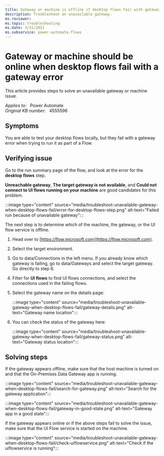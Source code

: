 ```yaml
---
title: Gateway or machine is offline if desktop flows fail with gateway error
description: Troubleshoot an unavailable gateway.
ms.reviewer: 
ms.topic: troubleshooting
ms.date: 3/31/2021
ms.subservice: power-automate-flows
---
```

# Gateway or machine should be online when desktop flows fail with a gateway error

This article provides steps to solve an unavailable gateway or machine issue.

_Applies to:_ &nbsp; Power Automate  
_Original KB number:_ &nbsp; 4555596

## Symptoms

You are able to test your desktop flows locally, but they fail with a gateway error when trying to run it as part of a Flow.

## Verifying issue

Go to the run summary page of the flow, and look at the error for the **desktop flows** step.

**Unreachable gateway**, **The target gateway is not available**, and **Could not connect to UI flows running on your machine** are good candidates for this problem.

:::image type="content" source="media/troubleshoot-unavailable-gateway-when-desktop-flows-fail/error-for-desktop-flows-step.png" alt-text="Failed run because of unavailable gateway":::

The next step is to determine which of the machine, the gateway, or the UI flow service is offline.

1. Head over to [https://flow.microsoft.com](https://flow.microsoft.com).
2. Select the target environment.
3. Go to data/Connections in the left menu. If you already know which gateway is failing, go to data/Gateways and select the target gateway. Go directly to step 6.
4. Filter for **UI flows** to find UI flows connections, and select the connections used in the failing flows.
5. Select the gateway name on the details page:

   :::image type="content" source="media/troubleshoot-unavailable-gateway-when-desktop-flows-fail/gateway-details.png" alt-text="Gateway name location":::

6. You can check the status of the gateway here:

   :::image type="content" source="media/troubleshoot-unavailable-gateway-when-desktop-flows-fail/gateway-status.png" alt-text="Gateway status location":::

## Solving steps

If the gateway appears offline, make sure that the host machine is turned on and that the On-Premises Data Gateway app is running.

:::image type="content" source="media/troubleshoot-unavailable-gateway-when-desktop-flows-fail/search-for-gateway.png" alt-text="Search for the gateway application":::

:::image type="content" source="media/troubleshoot-unavailable-gateway-when-desktop-flows-fail/gateway-in-good-state.png" alt-text="Gateway app in a good state":::

If the gateway appears online or if the above steps fail to solve the issue, make sure that the UI Flow service is started on the machine.

:::image type="content" source="media/troubleshoot-unavailable-gateway-when-desktop-flows-fail/check-uiflowservice.png" alt-text="Check if the uiflowservice is running":::
